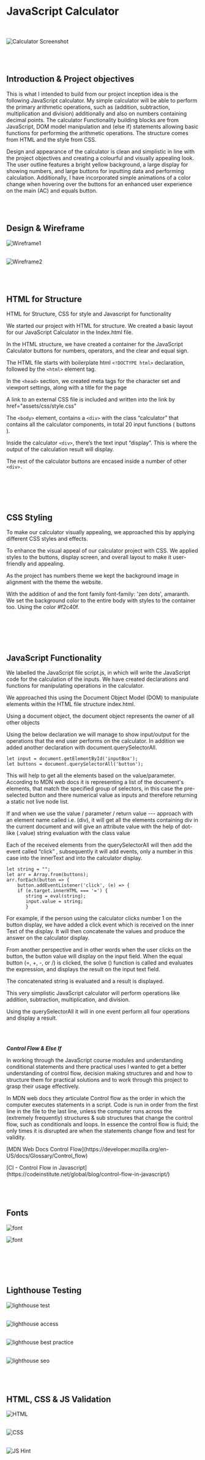 # JavaScript Calculator
<br></br>
![Calculator Screenshot](https://github.com/NigelFinegan5p/project-2/blob/main/docs/wireframe/screenshot1..jpg)

<br></br>

## Introduction & Project objectives

This is what I intended to build from our project inception idea is the following JavaScript calculator. My simple calculator will be able to perform the primary arithmetic operations, such as (addition, subtraction, multiplication and division) additionally and also on numbers containing decimal points. The calculator Functionality building blocks are from JavaScript, DOM model manipulation and (else if) statements allowing basic functions for performing the arithmetic operations. The structure comes from HTML and the style from CSS.

Design and appearance of the calculator is clean and simplistic in line with the project objectives and creating a colourful and visually appealing look. The user outline features a bright yellow background, a large display for showing numbers, and large buttons for inputting data and performing calculation. Additionally, I have incorporated simple animations of a color change when hovering over the buttons for an enhanced user experience on the main (AC) and equals button.

<br></br>

## Design & Wireframe
<p></p>

![Wireframe1](https://github.com/NigelFinegan5p/project-2/blob/main/docs/wireframe/wireframe1..jpg)
<br></br>

![Wireframe2](https://github.com/NigelFinegan5p/project-2/blob/main/docs/wireframe/wireframe2..jpg)
<p></p>
<br></br>

## HTML for Structure
HTML for Structure, CSS for style and Javascript for functionality

We started our project with HTML for structure. 
We created a basic  layout for our JavaScript Calculator in the Index.html file.

In the HTML structure, we have created a container for the JavaScript Calculator buttons for numbers, operators, and the clear and equal sign.

The HTML file starts with boilerplate html `<!DOCTYPE html>` declaration, followed by the `<html>` element tag.

In the `<head>` section, we created meta tags for the character set and viewport settings, along with a title for the page <title>Calculator-Javascript</title>

A link to an external CSS file is included and written into the link by href="assets/css/style.css"

The `<body>` element, contains a `<div>` with the class “calculator” that contains all the calculator components, in total 20 input functions ( buttons ).

Inside the calculator `<div>`, there’s the text input “display”. This is where the output of the calculation result will display.

The rest of the calculator buttons are encased inside a number of other `<div>.`

<br></br>
<br></br>

## CSS Styling

To make our calculator visually appealing, we approached this by applying different CSS styles and effects.

To enhance the visual appeal of our calculator project with CSS. We applied styles to the buttons, display screen, and overall layout to make it user-friendly and appealing.

As the project has numbers theme we kept the background image in alignment with the theme the website.

With the addition of and the font family font-family: 'zen dots', amaranth. We set the background color to the entire body with styles to the container too. Using the color #f2c40f.

<br></br>
<br></br>

## JavaScript Functionality

We labelled the JavaScript file script.js, in which will write the JavaScript code for the calculation of the inputs. We have created declarations and functions for manipulating operations in the calculator.

We approached this using the Document Object Model (DOM) to manipulate elements within the HTML file structure index.html.

Using a document object, the document object represents the owner of all other objects

Using the below declaration we will manage to show input/output for the operations that the end user performs on the calculator. In addition we added another declaration with document.querySelectorAll.

    let input = document.getElementById('inputBox');
    let buttons = document.querySelectorAll('button');
    
This will help to get all the elements based on the value/parameter. According to MDN web docs it is representing a list of the document's elements, that match the specified group of selectors, in this case the pre-selected button and there numerical value as inputs and therefore returning a static not live node list.

If and when we use the value / parameter / return value --- approach with an element name called i.e. (div), it will get all the elements containing div in the current document and will give an attribute value with the help of dot-like (.value) string evaluation with the class value

Each of the received elements from the querySelectorAll will then add the event called “click” , subsequently it will add events, only a number in this case into the innerText and into the calculator display.

    let string = "";
    let arr = Array.from(buttons);
    arr.forEach(button => {
        button.addEventListener('click', (e) => {
        if (e.target.innerHTML === '=') {
           string = eval(string);
           input.value = string;
           }

For example, if the person using the calculator clicks number 1 on the button display, we have added a click event which is received on the inner Text of the display. It will then concatenate the values and produce the answer on the calculator display.

From another perspective and in other words when the user clicks on the button, the button value will display on the input field. When the equal button (=, +, -, or /) is clicked, the solve () function is called and evaluates the expression, and displays the result on the input text field.

The concatenated string is evaluated and a result is displayed.

This very simplistic JavaScript calculator will perform operations like addition, subtraction, multiplication, and division.

Using the querySelectorAll it will in one event perform all four operations and display a result.

<br></br>

***Control Flow & Else If***

In working through the JavaScript course modules and understanding conditional statements and there practical uses I wanted to get a better understanding of control flow, decision making structures and and how to structure them for practical solutions and to work through this project to grasp their usage effectively.

In MDN web docs they articulate Control flow as the order in which the computer executes statements in a script. Code is run in order from the first line in the file to the last line, unless the computer runs across the (extremely frequently) structures & sub structures that change the control flow, such as conditionals and loops.
In essence the control flow is fluid; the only times it is disrupted are when the statements change flow and test for validity. 
<p></p>
[MDN Web Docs Control Flow](https://developer.mozilla.org/en-US/docs/Glossary/Control_flow)<p></P>
[CI - Control Flow in Javascript](https://codeinstitute.net/global/blog/control-flow-in-javascript/)
<br></br>
<br></br>

## Fonts

![font](https://github.com/NigelFinegan5p/project-2/blob/main/docs/screenshots/fonts.jpg)

<p></p>

![font](https://github.com/NigelFinegan5p/project-2/blob/main/docs/screenshots/fonts2.jpg)

<br></br>
<br></br>

## Lighthouse Testing
![lighthouse test](https://github.com/NigelFinegan5p/project-2/blob/main/docs/validation/lighthouse.test.jpg)
<br></br>

![lighthouse access](https://github.com/NigelFinegan5p/project-2/blob/main/docs/validation/lighthouse.accessibility.jpg)
<br></br>

![lighthouse best practice](https://github.com/NigelFinegan5p/project-2/blob/main/docs/validation/lighthouse.bestpractice.jpg)
<br></br>

![lighthouse seo](https://github.com/NigelFinegan5p/project-2/blob/main/docs/validation/lighthouse.seo.jpg)
<br></br>
<br></br>

## HTML, CSS & JS Validation

![HTML](https://github.com/NigelFinegan5p/project-2/blob/main/docs/validation/validation.html.jpg)
<br></br>

![CSS](https://github.com/NigelFinegan5p/project-2/blob/main/docs/validation/validation.css.jpg)
<br></br>

![JS Hint](https://github.com/NigelFinegan5p/project-2/blob/main/docs/validation/validation.js.jpg)
<br></br>
<br></br>


